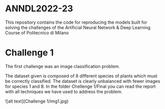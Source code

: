 # ANNDL2022-23
This repository contains the code for reproducing the models built for solving the challenges of the Artificial Neural Network &amp; Deep Learning Course of Politecnico di Milano

# Challenge 1
The first challenge was an image classification problem. 

The dataset given is composed of 8 different species of plants which must be correctly classified. 
The dataset is clearly unbalanced with fewer images for species 1 and 8. In the folder Chellenge 1/Final you can read the report with all techniques we have used to address the problem.

![alt text](Challenge 1/img1.jpg)
